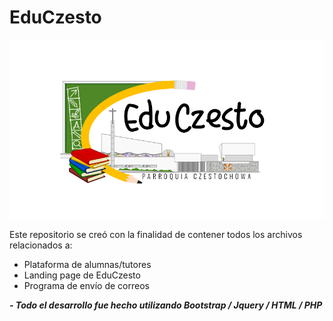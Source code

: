 # EduCzesto

![Logo EduCzesto](./LogoEduczesto.png)

Este repositorio se creó con la finalidad de contener todos los archivos relacionados a:
- Plataforma de alumnas/tutores
- Landing page de EduCzesto
- Programa de envío de correos

**_- Todo el desarrollo fue hecho utilizando Bootstrap / Jquery / HTML / PHP_**